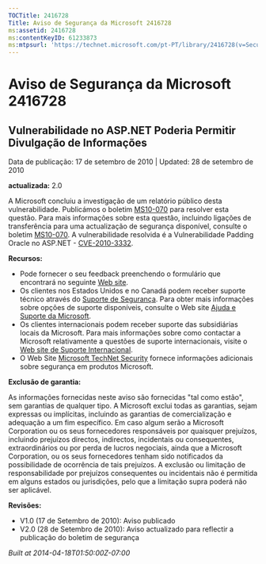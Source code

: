 ```yaml
---
TOCTitle: 2416728
Title: Aviso de Segurança da Microsoft 2416728
ms:assetid: 2416728
ms:contentKeyID: 61233873
ms:mtpsurl: 'https://technet.microsoft.com/pt-PT/library/2416728(v=Security.10)'
---
```


Aviso de Segurança da Microsoft 2416728
=======================================

Vulnerabilidade no ASP.NET Poderia Permitir Divulgação de Informações
---------------------------------------------------------------------

Data de publicação: 17 de setembro de 2010 | Updated: 28 de setembro de 2010

**actualizada:** 2.0

A Microsoft concluiu a investigação de um relatório público desta vulnerabilidade. Publicámos o boletim [MS10-070](http://go.microsoft.com/fwlink/?linkid=202409) para resolver esta questão. Para mais informações sobre esta questão, incluindo ligações de transferência para uma actualização de segurança disponível, consulte o boletim [MS10-070](http://go.microsoft.com/fwlink/?linkid=202409). A vulnerabilidade resolvida é a Vulnerabilidade Padding Oracle no ASP.NET - [CVE-2010-3332](http://www.cve.mitre.org/cgi-bin/cvename.cgi?name=cve-2010-3332).

**Recursos:**

-   Pode fornecer o seu feedback preenchendo o formulário que encontrará no seguinte [Web site](https://support.microsoft.com/common/survey.aspx?scid=sw;en;1257&amp;showpage=1&amp;ws=technet&amp;sd=tech).
-   Os clientes nos Estados Unidos e no Canadá podem receber suporte técnico através do [Suporte de Segurança](http://go.microsoft.com/fwlink/?linkid=21131). Para obter mais informações sobre opções de suporte disponíveis, consulte o Web site [Ajuda e Suporte da Microsoft](http://support.microsoft.com).
-   Os clientes internacionais podem receber suporte das subsidiárias locais da Microsoft. Para mais informações sobre como contactar a Microsoft relativamente a questões de suporte internacionais, visite o [Web site de Suporte Internacional](http://go.microsoft.com/fwlink/?linkid=21155).
-   O Web Site [Microsoft TechNet Security](http://go.microsoft.com/fwlink/?linkid=21132) fornece informações adicionais sobre segurança em produtos Microsoft.

**Exclusão de garantia:**

As informações fornecidas neste aviso são fornecidas "tal como estão", sem garantias de qualquer tipo. A Microsoft exclui todas as garantias, sejam expressas ou implícitas, incluindo as garantias de comercialização e adequação a um fim específico. Em caso algum serão a Microsoft Corporation ou os seus fornecedores responsáveis por quaisquer prejuízos, incluindo prejuízos directos, indirectos, incidentais ou consequentes, extraordinários ou por perda de lucros negociais, ainda que a Microsoft Corporation, ou os seus fornecedores tenham sido notificados da possibilidade de ocorrência de tais prejuízos. A exclusão ou limitação de responsabilidade por prejuízos consequentes ou incidentais não é permitida em alguns estados ou jurisdições, pelo que a limitação supra poderá não ser aplicável.

**Revisões:**

-   V1.0 (17 de Setembro de 2010): Aviso publicado
-   V2.0 (28 de Setembro de 2010): Aviso actualizado para reflectir a publicação do boletim de segurança

*Built at 2014-04-18T01:50:00Z-07:00*
